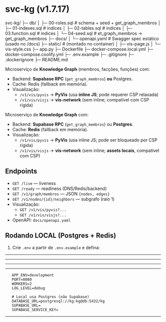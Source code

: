 
# svc-kg (v1.7.17)

svc-kg/
├─ db/
│  ├─ 00-roles.sql    # schema + seed + get_graph_membros
│  ├─ 01-indexes.sql # índices
│  ├─ 02-tables.sql # índices
│  ├─ 03.function.sql # índices
│  └─ 04-seed.sql   # et_graph_membros -> get_graph_membros
├─ docs/
│  └─ openapi.yaml   # Swagger spec estático (usado no /docs)
├─ static/           # (montado no container)
│   ├─ vis-page.js
│   └─ vis-style.css
├─ app.py
├─ Dockerfile
├─ docker-compose.local.yml
├─ docker-compose.coolify.yml
├─ .env.example
├─ .gitignore
├─ .dockerignore
├─ README.md



Microserviço de **Knowledge Graph** (membros, facções, funções) com:
- Backend: **Supabase RPC** (`get_graph_membros`) **ou** Postgres.
- Cache: Redis (fallback em memória).
- Visualização:
  - `/v1/vis/pyvis` → **PyVis** (usa **inline JS**; pode requerer CSP relaxada)
  - `/v1/vis/visjs` → **vis-network** (sem inline; compatível com CSP rígida)

Microserviço de **Knowledge Graph** com:
- Backend: **Supabase RPC** (`get_graph_membros`) ou **Postgres**.
- Cache: **Redis** (fallback em memória).
- Visualização:
  - `/v1/vis/pyvis` → **PyVis** (usa inline JS; pode ser bloqueado por CSP rígida)
  - `/v1/vis/visjs` → **vis-network** (sem inline; **assets locais**, compatível com CSP)

## Endpoints

- `GET /live` — liveness  
- `GET /ready` — readiness (DNS/Redis/backend)  
- `GET /v1/graph/membros` — JSON `{nodes, edges}`  
- `GET /v1/nodes/{id}/neighbors` — subgrafo (raio 1)  
- Visualização:
  - `GET /v1/vis/pyvis?...`
  - `GET /v1/vis/visjs?...`
- OpenAPI: `docs/openapi.yaml`

## Rodando LOCAL (Postgres + Redis)

1. Crie `.env` a partir de `.env.example` e defina:
---
---
---
---
```env
   APP_ENV=development
   PORT=8080
   WORKERS=2
   LOG_LEVEL=debug

   # Local usa Postgres (não Supabase)
   DATABASE_URL=postgresql://kg:kg@db:5432/kg
   SUPABASE_URL=
   SUPABASE_SERVICE_KEY=

```
---
